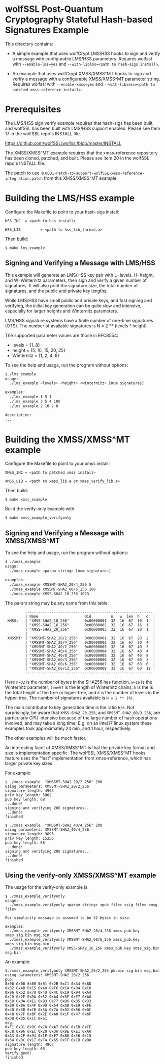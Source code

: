 # wolfSSL Post-Quantum Cryptography Stateful Hash-based Signatures Example

This directory contains:

- A simple example that uses wolfCrypt LMS/HSS hooks to sign and verify a message
  with configurable LMS/HSS parameters. Requires wolfssl with `--enable-lms=yes`
  and `--with-liblms=<path to hash-sigs install>`.

- An example that uses wolfCrypt XMSS/XMSS^MT hooks to sign and verify a message
  with a configurable XMSS/XMSS^MT parameter string. Requires wolfssl with `--enable-xmss=yes`
  and `--with-libxmss=<path to patched xmss-reference install>`.

# Prerequisites

The LMS/HSS sign verify example requires that hash-sigs has been built, and
wolfSSL has been built with LMS/HSS support enabled.  Please see Item 17
in the wolfSSL repo's INSTALL file.

https://github.com/wolfSSL/wolfssl/blob/master/INSTALL

The XMSS/XMSS^MT example requires that the xmss-reference repository has been
cloned, patched, and built. Please see item 20 in the wolfSSL repo's INSTALL file.

The patch to use is `0001-Patch-to-support-wolfSSL-xmss-reference-integration.patch` from this XMSS/XMSS^MT example.

# Building the LMS/HSS example

Configure the Makefile to point to your hash-sigs install:

```
HSS_INC  = <path to hss install>
```

```
HSS_LIB         = <path to hss_lib_thread.a>
```

Then build:

```
$ make lms_example
```

## Signing and Verifying a Message with LMS/HSS

This example will generate an LMS/HSS key pair with L=levels, H=height, and
W=Winternitz parameters, then sign and verify a given number of signatures.
It will also print the signature size, the total number of signatures, and
the public and private key lengths.

While LMS/HSS have small public and private keys, and fast signing and
verifying, the initial key generation can be quite slow and intensive,
especially for larger heights and Winternitz parameters.

LMS/HSS signature systems have a finite number of one-time signatures (OTS).
The number of available signatures is
  N = 2 ** (levels * height)

The supported parameter values are those in RFC8554:
- levels = {1..8}
- height = {5, 10, 15, 20, 25}
- Winternitz = {1, 2, 4, 8}

To see the help and usage, run the program without options:
```sh
$./lms_example
usage:
  ./lms_example <levels> <height> <winternitz> [num signatures]

examples:
  ./lms_example 1 5 1
  ./lms_example 3 5 4 100
  ./lms_example 2 10 2 0

description:
...
```

# Building the XMSS/XMSS^MT example

Configure the Makefile to point to your xmss install:

```
XMSS_INC = <path to patched xmss install>
```

```
XMSS_LIB = <path to xmss_lib.a or xmss_verify_lib.a>
```

Then build:

```
$ make xmss_example
```

Build the verify-only example with
```
$ make xmss_example_verifyonly
```

## Signing and Verifying a Message with XMSS/XMSS^MT

To see the help and usage, run the program without options:
```sh
$ ./xmss_example
usage:
  ./xmss_example <param string> [num signatures]

examples:
  ./xmss_example XMSSMT-SHA2_20/4_256 5
  ./xmss_example XMSSMT-SHA2_60/6_256 100
  ./xmss_example XMSS-SHA2_10_256 1023
```

The param string may be any name from this table:

```
         ----------------------------------------------------------
         | Name                     Oid         n   w  len  h   d  |
 XMSS:   | "XMSS-SHA2_10_256"       0x00000001  32  16  67  10  1  |
         | "XMSS-SHA2_16_256"       0x00000002  32  16  67  16  1  |
         | "XMSS-SHA2_20_256"       0x00000003  32  16  67  20  1  |
         |                                                         |
 XMSSMT: | "XMSSMT-SHA2_20/2_256"   0x00000001  32  16  67  20  2  |
         | "XMSSMT-SHA2_20/4_256"   0x00000002  32  16  67  20  4  |
         | "XMSSMT-SHA2_40/2_256"   0x00000003  32  16  67  40  2  |
         | "XMSSMT-SHA2_40/4_256"   0x00000004  32  16  67  40  4  |
         | "XMSSMT-SHA2_40/8_256"   0x00000005  32  16  67  40  8  |
         | "XMSSMT-SHA2_60/3_256"   0x00000006  32  16  67  60  3  |
         | "XMSSMT-SHA2_60/6_256"   0x00000007  32  16  67  60  6  |
         | "XMSSMT-SHA2_60/12_256"  0x00000008  32  16  67  60  12 |
         ----------------------------------------------------------
```

Here `n=32` is the number of bytes in the SHA256 has function, `w=16`
is the Winternitz parameter, `len=67` is the length of Winternitz chains,
`h` is the is the total height of the tree or hyper-tree, and `d` is the
number of levels in the hyper-tree. The number of signatures available
is `N = 2 ** (h)`.

The main contributor to key generation time is the ratio `h/d`.
Not surprisingly, be aware that `XMSS-SHA2_20_256`, and `XMSSMT-SHA2_60/3_256`, are particularly
CPU intensive because of the large number of hash operations involved, and
may take a long time. E.g. on an Intel i7 linux system these examples took
approximately 24 min, and 1 hour, respectively.

The other examples will be much faster.

An interesting facet of XMSS/XMSS^MT is that the private key format
and size is implementation specific. The wolfSSL XMSS/XMSS^MT hooks
feature uses the "fast" implementation from xmss-reference, which
has larger private key sizes.

For example:

```
$ ./xmss_example  "XMSSMT-SHA2_20/2_256" 200
using parameters: XMSSMT-SHA2_20/2_256
signature length: 4963
priv key length: 6002
pub key length: 68
...done!
signing and verifying 200 signatures...
...done!
finished

```

```
$ ./xmss_example  "XMSSMT-SHA2_40/4_256" 200
using parameters: XMSSMT-SHA2_40/4_256
signature length: 9893
priv key length: 15256
pub key length: 68
...done!
signing and verifying 200 signatures...
...done!
finished
```

## Using the verify-only XMSS/XMSS^MT example

The usage for the verify-only example is:
```
$ ./xmss_example_verifyonly
usage:
  ./xmss_example_verifyonly <param string> <pub file> <sig file> <msg file>

For simplicity message is assumed to be 32 bytes in size.

examples:
  ./xmss_example_verifyonly XMSSMT-SHA2_20/4_256 xmss_pub.key xmss_sig.bin msg.bin
  ./xmss_example_verifyonly XMSSMT-SHA2_60/6_256 xmss_pub.key xmss_sig.bin msg.bin
  ./xmss_example_verifyonly XMSS-SHA2_10_256 xmss_pub.key xmss_sig.bin msg.bin
```

An example:
```
$./xmss_example_verifyonly XMSSMT-SHA2_20/2_256 pk.bin sig.bin msg.bin
using parameters: XMSSMT-SHA2_20/2_256
pub:
0x00 0x00 0x00 0x01 0x2B 0xC1 0xA4 0x8D
0x32 0x4B 0x15 0xA8 0xF6 0xEA 0x04 0xC0
0x96 0x52 0x70 0x4D 0x4C 0x19 0x94 0xA4
0x2D 0x2E 0xDA 0x52 0xA4 0x5F 0xF7 0xA8
0x50 0x0A 0xE1 0xB3 0x77 0xD6 0x85 0x33
0xB0 0x8A 0x4F 0x9D 0x54 0x6B 0xE9 0xFE
0x4B 0x3B 0xCB 0x5A 0x7A 0x92 0x86 0x0C
0x4B 0x7F 0xBF 0x2E 0xA0 0x1F 0x47 0x6F
0xDB 0x35 0x1C 0x61
msg:
0xF1 0x91 0x9C 0xC0 0xA7 0xDC 0xEB 0xCE
0x38 0x96 0xEC 0x28 0x3A 0x9E 0xE1 0xA0
0xA3 0x2F 0x94 0x1E 0xE7 0xB0 0x56 0x15
0x54 0x8C 0x17 0xF4 0x65 0xFF 0xCB 0x08
signature length: 4963
pub key length: 68
Verify good!
finished
```
